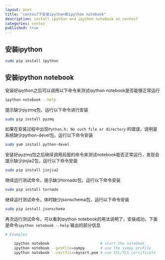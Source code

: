 ```yaml
---
layout: post
title: "centos7下安装ipython和ipython notebook"
description: install ipython and ipython notebook on centos7
categories: centos
published: true
---
```



## 安装ipython

~~~bash
sudo pip install ipython
~~~

## 安装ipython notebook

安装好ipython之后可以调用以下命令来测试ipython notebook是否能够正常运行

~~~bash
ipython notebook --help
~~~

提示缺少pyzmq包，运行以下命令进行安装

~~~bash
sudo pip install pyzmq
~~~

如果在安装过程中出现`Python.h: No such file or directory` 的错误，说明是系统缺少python-devel包，运行以下命令安装

~~~bash
sudo yum install python-devel
~~~

安装好pyzmq包之后继续调用前面的命令来测试notebook能否正常运行，发现会提示缺少jinjia2包，运行以下命令安装

~~~bash
sudo pip install jinjia2
~~~

继续运行测试命令，提示缺少tornado包，运行以下命令安装

~~~bash
sudo pip install tornado
~~~

继续运行测试命令，体时缺少jsonschema包，运行以下命令安装

~~~bash
sudo pip install jsonschema
~~~

再次运行测试命令，可以看到ipython notebook的用法说明了，安装成功，下面是命令`ipython notebook --help` 输出的部分信息

~~~bash
# Examples

    ipython notebook                       # start the notebook
    ipython notebook --profile=sympy       # use the sympy profile
    ipython notebook --certfile=mycert.pem # use SSL/TLS certificate
~~~

